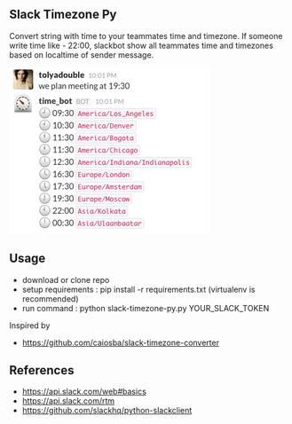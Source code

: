 ## Slack Timezone Py

Convert string with time to your teammates time and timezone. If someone write time like - 22:00, slackbot show all
teammates time and timezones based on localtime of sender message.

![Screenshot](image.png?raw=true "Screenshot")

## Usage
* download or clone repo
* setup requirements : pip install -r requirements.txt (virtualenv is recommended)
* run command : python slack-timezone-py.py YOUR_SLACK_TOKEN

Inspired by
* https://github.com/caiosba/slack-timezone-converter

## References

* https://api.slack.com/web#basics
* https://api.slack.com/rtm
* https://github.com/slackhq/python-slackclient